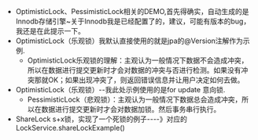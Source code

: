 * OptimisticLock、PessimisticLock相关的DEMO,首先得确实，自动生成的是Innodb存储引擎~关于Innodb我是已经配置了的，建议，可能有版本的bug，我还是在此提示一下。
* OptimisticLock（乐观锁）我默认直接使用的就是jpa的@Version注解作为示例.
    * OptimisticLock乐观锁的理解：主观认为一般情况下数据不会造成冲突，所以在数据进行提交更新时才会对数据的冲突与否进行检测。如果没有冲突那就OK；如果出现冲突了，则返回错误信息并让用户决定如何去做。
* OptimisticLock（乐观锁）--我此处示例使用的是for update 意向锁.
    * PessimisticLock（悲观锁）：主观认为一般情况下数据总会造成冲突，所以在数据进行提交更新时才会对数据加锁。然后事务串行执行。
* ShareLock s+x锁，实现了一个死锁的例子----》对应的LockService.shareLockExample()